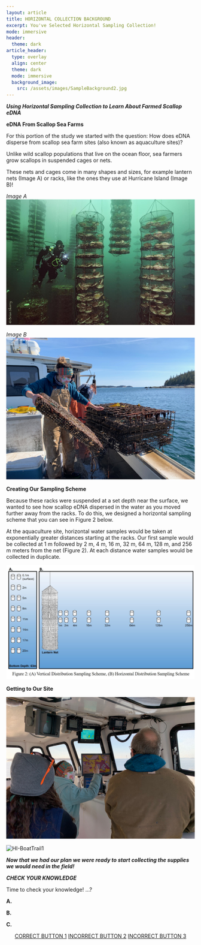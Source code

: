 ```yaml
---
layout: article
title: HORIZONTAL COLLECTION BACKGROUND
excerpt: You've Selected Horizontal Sampling Collection! 
mode: immersive
header:
  theme: dark
article_header:
  type: overlay
  align: center
  theme: dark
  mode: immersive
  background_image:
    src: /assets/images/SampleBackground2.jpg
---
```


***Using Horizontal Sampling Collection to Learn About Farmed Scallop eDNA***

**eDNA From Scallop Sea Farms**

For this portion of the study we started with the question: How does eDNA disperse from scallop sea farm sites (also known as aquaculture sites)? 

Unlike wild scallop populations that live on the ocean floor, sea farmers grow scallops in suspended cages or nets. 

These nets and cages come in many shapes and sizes, for example lantern nets (Image A) or racks, like the ones they use at Hurricane Island (Image B)!

*Image A*    
![HI_LanternNet](/assets/images/HI/HI_LanternNet.jpeg)

*Image B*    
![HI-Scallops1](/assets/images/HI/HI-Scallops1.jpeg)         



**Creating Our Sampling Scheme**

Because these racks were suspended at a set depth near the surface, we wanted to see how scallop eDNA dispersed in the water as you moved further away from the racks. To do this, we designed a horizontal sampling scheme that you can see in Figure 2 below. 

At the aquaculture site, horizontal water samples would be taken at exponentially greater distances starting at the racks. Our first sample would be collected at 1 m followed by 2 m, 4 m, 16 m, 32 m, 64 m, 128 m, and 256 m meters from the net (Figure 2). At each distance water samples would be collected in duplicate. 

![Fig2SamplingScheme](/assets/images/Fig2SamplingScheme.jpg)   



**Getting to Our Site**  

![HI-BoatPlanning2](/assets/images/HI/HI-BoatPlanning2.jpeg)   


![HI-BoatTrail1](/assets/images/HI/HI-BoatTrail1.JPG)   



***Now that we had our plan we were ready to start collecting the supplies we would need in the field!***    



***CHECK YOUR KNOWLEDGE***

Time to check your knowledge! ...?

**A.** 

**B.**    

**C.** 

<p align="center">
<a class="button button--outline-primary button--pill" href="HorizontalSupplies1">CORRECT BUTTON 1</a> <a class="button button--outline-primary button--pill" href="HorizontalSupplies2">INCORRECT BUTTON 2</a> <a class="button button--outline-primary button--pill" href="HorizontalSupplies2">INCORRECT BUTTON 3</a></p>


